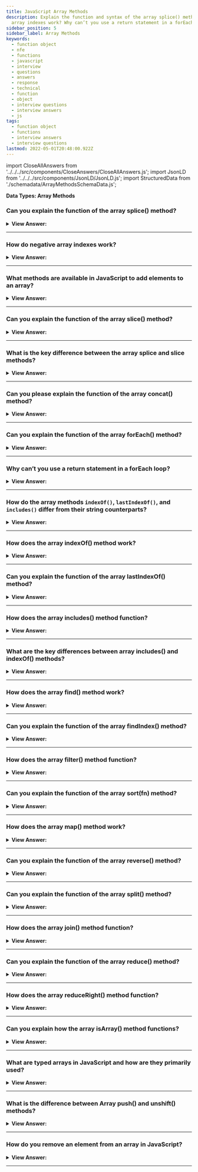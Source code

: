 ```yaml
---
title: JavaScript Array Methods
description: Explain the function and syntax of the array splice() method? How do negative
  array indexes work? Why can’t you use a return statement in a forEach loop?
sidebar_position: 5
sidebar_label: Array Methods
keywords:
  - function object
  - nfe
  - functions
  - javascript
  - interview
  - questions
  - answers
  - response
  - technical
  - function
  - object
  - interview questions
  - interview answers
  - js
tags:
  - function object
  - functions
  - interview answers
  - interview questions
lastmod: 2022-05-01T20:48:00.922Z
---
```


import CloseAllAnswers from '../../../src/components/CloseAnswers/CloseAllAnswers.js';
import JsonLD from '../../../src/components/JsonLD/JsonLD.js';
import StructuredData from './schemadata/ArrayMethodsSchemaData.js';

<JsonLD data={StructuredData} />

<head>
  <title>JavaScript Array Methods | Frontend Phone Interview Response</title>
</head>

**Data Types: Array Methods**

<CloseAllAnswers />

### Can you explain the function of the array splice() method?

<details>
  <summary><strong>View Answer:</strong></summary>
  <div>
  <div><strong>Interview Response:</strong> The splice() method is used to add, remove, or replace elements in an array. It has three arguments including the start index, delete count, and items to add.</div><br />
  <div><strong>Technical Response:</strong> The splice method is a swiss army knife for arrays; it can do everything. The splice() method changes the contents of an array by removing or replacing existing elements and/or adding new elements in place. The basic syntax of the splice method includes modifying arrays starting from the index start: removes deleteCount elements and then inserts elem1, ..., elemN in their place. Then it returns the array of removed elements.<br />
  </div><br />
  <div><strong className="codeExample">Code Example:</strong><br /><br />

<strong>Syntax: </strong> arr.splice(start[, deleteCount, elem1, ..., elemN]);<br /><br />

  <div></div>

```js
let arr = ['I', 'study', 'JavaScript'];
arr.splice(1, 1); // from index 1 remove 1 element

console.log(arr); // ["I", "JavaScript"]

const months = ['Jan', 'March', 'April', 'June'];
months.splice(1, 0, 'Feb');
// inserts at index 1
console.log(months); // [ 'Jan', 'Feb', 'March', 'April', 'June' ]

months.splice(4, 1, 'May');
// replaces 1 element at index 4

console.log(months);
// expected output: Array ["Jan", "Feb", "March", "April", "May"]
```

  </div>
  </div>
</details>

---

### How do negative array indexes work?

<details>
  <summary><strong>View Answer:</strong></summary>
  <div>
  <div><strong>Interview Response:</strong> Negative array indexes count from the end of the array, with -1 representing the last element, -2 representing the second-to-last, and so on.</div><br />
  <div><strong>Technical Response:</strong> Most array methods allow negative indexes. A negative index begins at the end of an array and steps back towards the front of the array, such as -1 being one index step from the end. There is no zero-index position at the end of the array.<br />
  </div><br />
  <div><strong className="codeExample">Code Example:</strong><br /><br />

  <div></div>

```js
let arr = [1, 2, 5];

// from index -1 (one step from the end)
// delete 0 elements,
// then insert 3 and 4
arr.splice(-1, 0, 3, 4);

console.log(arr); // 1,2,3,4,5
```

  </div>
  </div>
</details>

---

### What methods are available in JavaScript to add elements to an array?

<details>
  <summary><strong>View Answer:</strong></summary>
  <div>
  <div><strong>Interview Response:</strong> In JavaScript, elements can be added to an array using push() (to the end), unshift() (to the beginning), and splice() (at a specific index).</div><br />
  <div><strong className="codeExample">Code Example:</strong><br /><br />

  <div></div>

1. Using `push()` to add elements to the end of the array:

```javascript
let arr = ['a', 'b', 'c'];
arr.push('d');
console.log(arr);  // Logs: ['a', 'b', 'c', 'd']
```

2. Using `unshift()` to add elements to the beginning of the array:

```javascript
let arr = ['a', 'b', 'c'];
arr.unshift('0');
console.log(arr);  // Logs: ['0', 'a', 'b', 'c']
```

3. Using `splice()` to add elements at a specific index in the array:

```javascript
let arr = ['a', 'b', 'c'];
arr.splice(1, 0, '1.5');
console.log(arr);  // Logs: ['a', '1.5', 'b', 'c']
```

In the `splice()` example, the first parameter is the index where new elements should be added, the second parameter is the number of elements to remove (0 in this case, since we're only adding), and the rest are the elements to add.

  </div>
  </div>
</details>

---

### Can you explain the function of the array slice() method?

<details>
  <summary><strong>View Answer:</strong></summary>
  <div>
  <div><strong>Interview Response:</strong> The slice() method in JavaScript creates a new array by copying a portion of an existing array and returns it, with the option to specify the start and end (not including end) indexes of the elements to be copied..</div><br />
  <div><strong>Technical Response:</strong> The method arr.slice is significantly more straightforward than the similarly named arr.splice. It returns a new array with all entries from index start to finish copied to it (not including end). When both start and end are negative, the position from the array end is assumed. It works similarly to the string function str.slice, except instead of substrings, it creates subarrays. We can also use it without arguments: arr.slice() which duplicates arr. This process frequently obtains a duplicate for subsequent changes that should not affect the original array.
  </div><br />
  <div><strong className="codeExample">Code Example:</strong><br /><br />

<strong>Syntax: </strong> slice(start, end);<br /><br />

  <div></div>

```js
let arr = ['t', 'e', 's', 't'];

console.log(arr.slice(1, 3)); // e,s (copy from 1 to 3)

console.log(arr.slice(-2)); // s,t (copy from -2 till the end)
```

  </div>
  </div>
</details>

---

### What is the key difference between the array splice and slice methods?

<details>
  <summary><strong>View Answer:</strong></summary>
  <div>
  <div><strong>Interview Response:</strong> The main difference between the splice() and slice() methods in JavaScript is that splice() changes the original array by adding or removing elements, while slice() creates a new array.
</div><br />
  <div><strong className="codeExample">Code Example:</strong><br /><br />

  <div></div>

```js
// Array Slice Method *
let arr = ['t', 'e', 's', 't'];

console.log(arr.slice(1, 3)); // e,s (copy from 1 to 3)

console.log(arr.slice(-2)); // s,t (copy from -2 till the end)

console.log(arr); // ['t', 'e', 's', 't']; no change to the original array

// Array Splice Method **
let arr2 = [1, 2, 5];

console.log(arr2.splice(-1, 0, 3, 4)); // returns []

// returns an empty array because it was ran before it was created

console.log(arr2); // 1,2,3,4,5 – modified the original array
```

  </div>
  </div>
</details>

---

### Can you please explain the function of the array concat() method?

<details>
  <summary><strong>View Answer:</strong></summary>
  <div>
  <div><strong>Interview Response:</strong> The concat() method creates a new array by merging two or more arrays, without modifying the original arrays.</div><br />
  <div><strong>Technical Response:</strong> You can use the concat() method to merge two or more arrays. This method does not change the existing arrays but returns a new array. It accepts any number of arguments using either arrays or values. Typically, it only copies elements from arrays. Other objects, even if they look like arrays, are added. But if an array-like object has a special Symbol.isConcatSpreadable property, it is treated as an array by concat its elements get added instead.
  </div><br />
  <div><strong className="codeExample">Code Example:</strong><br /><br />

<strong>Syntax: </strong> arr.concat(arg1, arg2...);<br /><br />

  <div></div>

```js
let arr = [1, 2];

// create an array from: arr and [3,4]
console.log(arr.concat([3, 4])); // 1,2,3,4

// create an array from: arr and [3,4] and [5,6]
console.log(arr.concat([3, 4], [5, 6])); // 1,2,3,4,5,6

// create an array from: arr and [3,4], then add values 5 and 6
console.log(arr.concat([3, 4], 5, 6)); // 1,2,3,4,5,6

///////////////////////////////

let arr = [1, 2];

let arrayLike = {
  0: 'something',
  length: 1,
};

console.log(arr.concat(arrayLike)); // 1,2,[object Object]

///////////////////////////////

let arr = [1, 2];

let arrayLike = {
  0: 'something',
  1: 'else',
  [Symbol.isConcatSpreadable]: true,
  length: 2,
};

console.log(arr.concat(arrayLike)); // 1,2,something,else
```

  </div>
  </div>
</details>

---

### Can you explain the function of the array forEach() method?

<details>
  <summary><strong>View Answer:</strong></summary>
  <div>
  <div><strong>Interview Response:</strong> The forEach() method executes a provided function once for each array element, allowing you to perform an operation on each element of an array.</div><br />
  <div><strong>Technical Response:</strong> The arr.forEach method allows us to run a function for every element of an array and returns undefined. The function does not get executed for array elements without values. The forEach method accepts the current value and a callback with an optional item, index, and array. A forEach() loop is a function that runs another function (callback) on each item in an array. We define what happens in that callback function. You should note that forEach expects a synchronous function and does not wait for promises. The forEach should not get used like a for or for..of loop on large data sets. It can cause bottlenecks because you cannot directly break out of the loop using a break statement other than throwing an exception. The forEach() method is the wrong tool if you need such behavior.
  </div><br />
  <div><strong className="codeExample">Code Example:</strong><br /><br />

<strong>Syntax: </strong> arr.forEach(callback function(item, index, array) {});<br /><br />

  <div></div>

```js
// Using an Arrow Function
let myFunction = (item, index) => {
  console.log(index + ':' + item);
};

const fruits = ['apple', 'orange', 'cherry'];
fruits.forEach(myFunction);

// Using an Function Declaration
const fruits2 = ['apple', 'orange', 'cherry'];
fruits2.forEach(myFunction);

function myFunction(item, index) {
  console.log(index + ':' + item);
}
```

  </div>
  </div>
</details>

---

### Why can’t you use a return statement in a forEach loop?

<details>
  <summary><strong>View Answer:</strong></summary>
  <div>
  <div><strong>Interview Response:</strong> In JavaScript, a return statement inside a forEach loop only exits the current iteration and not the entire loop.
</div><br />
  <div><strong>Technical Response:</strong> The reason you cannot use a return statement within a forEach loop is that the loop itself does not listen or respond to the return value of the callback function. The forEach loop simply calls the provided callback function for each element in the array, but it does not use or propagate the return value.
</div><br />
  <div><strong className="codeExample">Code Example:</strong><br /><br />

  <div></div>

```js
const array = [1, 2, 3, 4, 5];
let sum = 0;

array.forEach((element) => {
  sum += element;
  return; // This return statement has no effect
});

console.log(sum); // Output: 15
```

  </div>

:::note

Additionally, break and continue statements are not valid statements, resulting in a Syntax error.

:::

  </div>
</details>

---

### How do the array methods `indexOf()`, `lastIndexOf()`, and `includes()` differ from their string counterparts?

<details>
  <summary><strong>View Answer:</strong></summary>
  <div>
  <div><strong>Technical Response:</strong> The methods array indexOf, lastIndexOf, and includes method have the same syntax and do essentially the same as their string counterparts but operate on items instead of characters.
  </div>
  </div>
</details>

---

### How does the array indexOf() method work?

<details>
  <summary><strong>View Answer:</strong></summary>
  <div>
  <div><strong>Interview Response:</strong> The indexOf() method in JavaScript searches for the first occurrence of an element in an array and returns its first index. If the element is not found, it returns -1. It accepts two arguments, including the searchElement and fromIndex.</div><br />
  <div><strong>Technical Response:</strong> The indexOf() method returns the first index at which a given element is found in the array, or -1 if it is not present. It accepts two arguments, including the searchElement and fromIndex. The searchElement is the element located in the array. The fromIndex is the starting index in the array you want to start the element search from. indexOf() compares searchElement to elements of the Array using strict equality (the same method used by the === or triple-equals operator).
  </div><br />
  <div><strong className="codeExample">Code Example:</strong><br /><br />

<strong>Syntax: </strong> arr.indexOf(searchElement[, fromIndex]);<br /><br />

  <div></div>

```js
let arr = [1, 0, false];

console.log(arr.indexOf(0)); // 1
console.log(arr.indexOf(false)); // 2
console.log(arr.indexOf(null)); // -1
```

  </div>
  </div>
</details>

---

### Can you explain the function of the array lastIndexOf() method?

<details>
  <summary><strong>View Answer:</strong></summary>
  <div>
  <div><strong>Interview Response:</strong> The lastIndexOf() method in JavaScript searches for the last occurrence of an element in an array and returns its index. If the element is not found, it returns -1.</div><br />
  <div><strong>Technical Response:</strong> The lastIndexOf() method returns the last index at which a given element gets found in the array, or -1 if it is not present. The array gets traversed backwards, beginning at fromIndex. There are two parameters to the lastIndexOf method, and the searchElement is the array element, and the second parameter is the optional fromIndex, which searches from the supplied index.
  </div><br />
  <div><strong className="codeExample">Code Example:</strong><br /><br />

<strong>Syntax: </strong> arr.lastIndexOf(searchElement[, fromIndex]);<br /><br />

  <div></div>

```js
let numbers = [2, 5, 9, 2];

console.log(numbers.lastIndexOf(2)); // 3
console.log(numbers.lastIndexOf(7)); // -1
console.log(numbers.lastIndexOf(2, 3)); // 3
console.log(numbers.lastIndexOf(2, 2)); // 0
console.log(numbers.lastIndexOf(2, -2)); // 0
console.log(numbers.lastIndexOf(2, -1)); // 3
```

  </div>
  </div>
</details>

---

### How does the array includes() method function?

<details>
  <summary><strong>View Answer:</strong></summary>
  <div>
  <div><strong>Interview Response:</strong> The JavaScript array `includes()` method checks if an array contains a specified element, returning a boolean value: true if present, false if absent.</div><br />
  <div><strong>Technical Response:</strong> The includes() method determines whether an array includes a specific value among its entries, returning true or false as appropriate. Returns a Boolean, which is true if the value valueToFind gets found within the array (or the part of the array indicated by the index fromIndex, if specified). Values of zero are all considered to be equal, regardless of sign. (You should not consider -0 to be equal to both 0 and +0), but false is not considered to be the same as 0. The include method also has an optional fromIndex position as a starting point in the index forward.
  </div><br />
  <div><strong className="codeExample">Code Example:</strong><br /><br />

<strong>Syntax: </strong> arr.includes(valueToFind[, fromIndex]);<br /><br />

  <div></div>

```js
[1, 2, 3]
  .includes(2) // true

  [(1, 2, 3)].includes(4) // false

  [(1, 2, 3)].includes(3, 3) // false

  [(1, 2, 3)].includes(3, -1) // true

  [(1, 2, NaN)].includes(NaN); // true
```

  </div>
  </div>
</details>

---

### What are the key differences between array includes() and indexOf() methods?

<details>
  <summary><strong>View Answer:</strong></summary>
  <div>
  <div><strong>Interview Response:</strong> The key difference between includes() and indexOf() methods is that includes() returns a boolean (true/false) indicating if the element is present, while indexOf() returns the index of the first occurrence or -1 if not found.</div><br />
  <div><strong>Technical Response:</strong> There are notable differences between the includes() and indexOf() methods. The includes method returns a Boolean, and the indexOf method returns a subscript. The includes method finds NaN and undefined, whereas the indexOf method does not. The includes() method does not distinguish between -0 and +0 (This is not a bug, but clearly how JavaScript works. From a performance standpoint, the only difference is that it includes checks if you have passed it a regular expression instead of a string and throws an exception if you have. indexOf accepts a regular expression but always returns -1. So, while includes is a tiny amount slower because it must check if you passed it a regex, this makes no difference in how fast your code runs. You should use indexOf if you care about where the substring is in the original string. If you do not care, just call includes because it makes the intent of your code clearer.
  </div><br />
  <div><strong className="codeExample">Code Example:</strong><br /><br />

  <div></div>

```js
// Using includes() method to check for NaN
const array1 = [NaN];

if (array1.includes(NaN)) {
  console.log('true. NAN was found in the array'); // true. NAN was found in the array
}

// Using indexOf() method to check for NaN
const array2 = [NaN];

if (array2.indexOf(NaN) == -1) {
  console.log('NaN not found in the array'); // NaN not found in the array
}
```

  </div>
  </div>
</details>

---

### How does the array find() method work?

<details>
  <summary><strong>View Answer:</strong></summary>
  <div>
  <div><strong>Interview Response:</strong> The JavaScript array find() method takes a callback function, iterating through array elements and returning the first element that satisfies the callback's condition, or undefined if not found.</div><br />
  <div><strong>Technical Response:</strong> The find method accepts a callback function on elements in an array where the item is the element index, and the array is the array itself. If it returns true, the search stops, and the item returns. If nothing gets found, undefined returns. It's good to keep in mind that index 0 is interpreted as a Falsy value in conditional statement checks on the find method.
  </div><br />
  <div><strong className="codeExample">Code Example:</strong><br /><br />

<strong>Syntax: </strong> arr.find[callback(element[, index[, array]]](, thisArg));<br /><br />

  <div></div>

```js
// Simple Implementation
const array1 = [5, 12, 8, 130, 44];

const found = array1.find((element) => element > 10);

console.log(found);
// expected output: 12

// Implementation on Array Objects
let users = [
  { id: 1, name: 'John' },
  { id: 2, name: 'Pete' },
  { id: 3, name: 'Mary' },
];

let user = users.find((item) => item.id == 1);

console.log(user.name); // expected output: John
```

:::note

You should remember that index 0 gets interpreted as a falsie value in conditional statement checks on the find method.

:::

  </div>
  </div>
</details>

---

### Can you explain the function of the array findIndex() method?

<details>
  <summary><strong>View Answer:</strong></summary>
  <div>
  <div><strong>Interview Response:</strong> The JavaScript array findIndex() method takes a callback function, iterating through array elements and returning the first element's index that satisfies the callback's condition. If no element satisfies the test, it returns -1.
</div><br />
  <div><strong className="codeExample">Code Example:</strong><br /><br />

<strong>Syntax: </strong> arr.findIndex[callback( element[, index[, array]] ](, thisArg));<br /><br />

  <div></div>

```js
// Simple Implementation
const array1 = [5, 12, 8, 130, 44];

const found = array1.findIndex((element) => element > 10);

console.log(found);
// expected output: 1

// Implementation on Array Objects
let users = [
  { id: 1, name: 'John' },
  { id: 2, name: 'Pete' },
  { id: 3, name: 'Mary' },
];

let user = users.findIndex((item) => item.id == 1);

console.log(user); // expected output: 0
```

  </div>
  </div>
</details>

---

### How does the array filter() method function?

<details>
  <summary><strong>View Answer:</strong></summary>
  <div>
  <div><strong>Interview Response:</strong> The filter method calls a provided callback function once for each element in an array and constructs a new array of all the values for which the callback returns a value that coerces to true.</div><br />
  <div><strong>Technical Response:</strong> The filter method creates a new array with all elements that pass the test implemented by the provided function. The filter method calls a provided callback function once for each element in an array and constructs a new array of values for which the callback returns a value that coerces to true. The callback invokes only for indexes of the array that have assigned values; it does not invoke for indexes that have been deleted or assigned values. Array elements that do not pass the callback test are skipped and not included in the new array.
  </div><br />
  <div><strong className="codeExample">Code Example:</strong><br /><br />

<strong>Syntax: </strong> arr.filter(callback(item, index, array);<br /><br />

  <div></div>

```js
let users = [
  { id: 1, name: 'John' },
  { id: 2, name: 'Pete' },
  { id: 3, name: 'Mary' },
];

// returns array of the first two users
let someUsers = users.filter((item) => item.id < 3);

console.log(someUsers.length); // 2

// filter method with a callback function
function isBigEnough(value) {
  return value >= 10;
}

let filtered = [12, 5, 8, 130, 44].filter(isBigEnough);
// filtered is [12, 130, 44]
```

  </div>
  </div>
</details>

---

### Can you explain the function of the array sort(fn) method?

<details>
  <summary><strong>View Answer:</strong></summary>
  <div>
  <div><strong>Interview Response:</strong> The JavaScript array sort(fn) method sorts an array in place by comparing its elements using an optional compare function (fn), altering the original array.</div><br />
  <div><strong>Technical Response:</strong> The sort() method sorts the elements of an array in place (not copied) and returns the sorted array. The default sort order is ascending, built upon converting the elements into strings, then comparing their sequences of UTF-16 code units’ values. The sort method uses a comparative analysis of two elements where the first element gets compared against the second element. Because of Unicode comparison, numbers do not get appropriately compared by default.
  </div><br />
  <div><strong className="codeExample">Code Example:</strong><br /><br />

<strong>Syntax: </strong> arr.sort([compareFunction]);<br /><br />

  <div></div>

```js
let arr = [1, 2, 15];

// the method reorders the content of arr
arr.sort();

console.log(arr); // 1, 15, 2

// The FIX for sorting numbers

function compareNumeric(a, b) {
  if (a > b) return 1;
  if (a == b) return 0;
  if (a < b) return -1;
}

let arr = [1, 2, 15];

arr.sort(compareNumeric);

console.log(arr); // 1, 2, 15
```

  </div>
  </div>
</details>

---

### How does the array map() method work?

<details>
  <summary><strong>View Answer:</strong></summary>
  <div>
  <div><strong>Interview Response:</strong> The array map method accepts a callback function that gets called for every array element. Each time callback executes, the returned value gets added to newArray. The callback accepts three arguments: item, index, and array.</div><br />
  <div><strong>Technical Response:</strong> The arr.map method is one of the most useful and often used. It calls the method for each array element and returns the resulting array. It accepts a callback function that gets called for every element of arr. Each time callback executes, the returned value gets added to newArray. The callback accepts three arguments: item, index, and array. The item is the current item getting called. Index and array are optional, where the index is the current item's index getting processed in the array. The array is the array that the map method is getting called.
  </div><br />
  <div><strong className="codeExample">Syntax Example:</strong><br /><br />

  <div></div>

```js
let result = arr.map(function (item, index, array) {
  // returns the new value instead of item
});
```

  </div><br />
  <div><strong className="codeExample">Code Example:</strong><br /><br />

  <div></div>

```js
let arr = ['Bilbo', 'Gandalf', 'Nazgul'];

let lengths = arr.map((item) => item.length);
console.log(lengths); // 5,7,6
```

  </div>
  </div>
</details>

---

### Can you explain the function of the array reverse() method?

<details>
  <summary><strong>View Answer:</strong></summary>
  <div>
  <div><strong>Interview Response:</strong> The reverse() method in JavaScript reverses the order of elements in an array in place, meaning it modifies the original array.</div><br />
  <div><strong>Technical Response:</strong> The reverse method reverses the order of elements in an array. The first array element becomes the last, and the last array element becomes the first. It also returns the array after the reversal.
  </div><br />
  <div><strong className="codeExample">Code Example:</strong><br /><br />

<strong>Syntax: </strong> arr.reverse();<br /><br />

  <div></div>

```js
const nums = [1, 2, 3];

console.log(nums); // [1, 2, 3]

// Now in reverse

nums.reverse();

console.log(nums); // [3, 2, 1]

// This is how you reverse string using the reverse method

let word = 'Hello';

// turn word to an array ['H', 'e', 'l', 'l', 'o']
let wordArr = Array.from(word);

wordArr.reverse(); // reverse ['H', 'e', 'l', 'l', 'o']

console.log(wordArr); // wordArr = ["o", "l", "l", "e", "H"]
```

:::note

We should note that you cannot use the reverse method to reverse a string. Its strictly used for arrays, but this can give insight into the reverse method's first step to reversing string. Simply (It’s not that simple), it turns the string into an array.

:::

  </div>
  </div>
</details>

---

### Can you explain the function of the array split() method?

<details>
  <summary><strong>View Answer:</strong></summary>
  <div>
  <div><strong>Interview Response:</strong> A split method divides a string into an ordered list of substrings, places them in an array, and returns that array of substrings. The split method accepts two arguments, including a delimiter and an optional number. The optional number sets the number of values returned in the array.</div><br />
  <div><strong>Technical Response:</strong> The split() method divides a String into an ordered list of substrings, puts these substrings into an array, and returns the array of strings. The division completes by searching for a specific pattern, where the pattern gets provided as the first parameter in the method's call. The split method has an optional second numeric argument, limiting the array length. If it gets provided, then the extra elements are ignored. In practice, it rarely gets used, in any case. When the empty string ("") gets used as a separator, the string is not split by user-perceived characters (grapheme clusters) or Unicode characters (codepoints) but by UTF-16 code units. This process destroys surrogate pairs.
  </div><br />
  <div><strong className="codeExample">Code Example:</strong><br /><br />

<strong>Syntax: </strong> string.split(delimiter[, optional: number]);<br /><br />

  <div></div>

```js
let names = 'Bilbo, Gandalf, Nazgul';

let arr = names.split(', ');

console.log(arr);

for (let name of arr) {
  console.log(`A message to ${name}.`); // A message to Bilbo  (and other names)
}

// Using optional second parameter to return the first two strings to the array
let arr = 'Bilbo, Gandalf, Nazgul, Saruman'.split(', ', 2);

console.log(arr); // return Bilbo, Gandalf
```

  </div>
  </div>
</details>

---

### How does the array join() method function?

<details>
  <summary><strong>View Answer:</strong></summary>
  <div>
  <div><strong>Interview Response:</strong> The JavaScript array join() method combines array elements into a single string, using a specified separator (default: comma) between each element, without modifying the original array.
</div><br />
  <div><strong>Technical Response:</strong> The join() method creates and returns a new string by concatenating all elements in an array (or an array-like object), separated by commas or a specified separator string. If the array has only one item, that item returns without using the separator. The call arr.join(glue) does the reverse of a split. If an element is undefined, null, or an empty array [], it is converted to an empty string.
  </div><br />
  <div><strong className="codeExample">Code Example:</strong><br /><br />

<strong>Syntax: </strong> arr.join([separator]);<br /><br />

  <div></div>

```js
let arr = ['Wind', 'Water', 'Fire'];
arr.join(); // 'Wind,Water,Fire'
arr.join(', '); // 'Wind, Water, Fire'
arr.join(' + '); // 'Wind + Water + Fire'
arr.join(''); // 'WindWaterFire'
```

  </div>
  </div>
</details>

---

### Can you explain the function of the array reduce() method?

<details>
  <summary><strong>View Answer:</strong></summary>
  <div>
  <div><strong>Interview Response:</strong> The JavaScript array reduce() method takes a callback function and an optional initial value, reducing the array to a single output by iteratively applying the callback to each element, left to right.</div><br />
  <div><strong>Technical Response:</strong> The reduce() method executes a reducer function (that you provide) on each array element, resulting in a single output value. The reducer function takes four arguments: an accumulator, current value, current index, and the source array. The reducer function's returned value gets assigned to the accumulator, whose value is remembered across each iteration throughout the array and ultimately becomes the final, single resulting value. The method arr.reduceRight does the same but goes from right to left.
  </div><br />
  <div><strong className="codeExample">Syntax Example:</strong><br /><br />

  <div></div>

```js
let value = arr.reduce(
  function (accumulator, item, index, array) {
    // ...
  },
  [initial]
);
```

  </div><br />
  <div><strong className="codeExample">Code Example:</strong><br /><br />

  <div></div>

```js
let arr = [1, 2, 3, 4, 5];

let result = arr.reduce((sum, current) => sum + current, 0);

console.log(result); // 15
```

:::note

The reduce method does not execute the function for array elements without values or change the original array.

:::

  </div>
  </div>
</details>

---

### How does the array reduceRight() method function?

<details>
  <summary><strong>View Answer:</strong></summary>
  <div>
  <div><strong>Interview Response:</strong> The JavaScript array reduceRight() method takes a callback function and an optional initial value, reducing the array to a single output by iteratively applying the callback to each element, right to left.
</div><br />
  <div><strong className="codeExample">Syntax Example:</strong><br /><br />

  <div></div>

```js
let value = arr.reduceRight(
  function (accumulator, item, index, array) {
    // ...
  },
  [initial]
);
```

  </div><br />
  <div><strong className="codeExample">Code Example:</strong><br /><br />

  <div></div>

```js
let arr = [1, 2, 3, 4, 5];

let result = arr.reduceRight((sum, current) => sum + current, 0);

console.log(result); // 15
```

:::note
Conversely, the reduce() method does the same thing but from left to right.
:::

  </div>
  </div>
</details>

---

### Can you explain how the array isArray() method functions?

<details>
  <summary><strong>View Answer:</strong></summary>
  <div>
  <div><strong>Interview Response:</strong> The JavaScript Array.isArray() method is a static function that checks if a given value is an array, returning true if it is, or false if it's not.
</div><br />
  <div><strong className="codeExample">Syntax Example:</strong><br /><br />

  <div></div>

```js
Array.isArray(value);
```

  </div><br />
  <div><strong className="codeExample">Code Example:</strong><br /><br />

  <div></div>

```js
// all following calls return true
Array.isArray([]);
Array.isArray([1]);
Array.isArray(new Array());
Array.isArray(new Array('a', 'b', 'c', 'd'));
Array.isArray(new Array(3));
// Little known fact: Array.prototype itself is an array:
Array.isArray(Array.prototype); // returns true

// all following calls return false
Array.isArray();
Array.isArray({});
Array.isArray(null);
Array.isArray(undefined);
Array.isArray(17);
Array.isArray('Array');
Array.isArray(true);
Array.isArray(false);
Array.isArray(new Uint8Array(32));
Array.isArray({ __proto__: Array.prototype });
```

:::note

It is better to use the typeof operator to determine the object type.

:::

  </div>
  </div>
</details>

---

### What are typed arrays in JavaScript and how are they primarily used?

<details>
  <summary><strong>View Answer:</strong></summary>
  <div>
  <div><strong>Interview Response:</strong> Typed arrays in JavaScript are array-like objects that store raw binary data, primarily used for efficient handling of large numerical data sets in WebGL, Web Audio API, and binary manipulation.</div><br />
  <div><strong>Technical Response:</strong> JavaScript typed arrays are array-like objects that provide a mechanism for reading and writing raw binary data in memory buffers. As you may already know, Array objects grow and shrink dynamically and can have any JavaScript value, and JavaScript engines perform optimizations so that these arrays are fast.<br /><br /> Web applications become more powerful, adding features like audio and video manipulation, and access to raw data using WebSockets. It becomes clear that there are times when it would be helpful for JavaScript code to manipulate raw binary data easily. This point is the time where typed arrays come in. Each entry in a JavaScript typed array is a raw binary value in one of several supported formats, from 8-bit integers to 64-bit floating-point numbers.<br /><br /> However, typed arrays are not to be confused with standard arrays, as calling Array.isArray() on a typed array returns false. Moreover, not all methods available for standard arrays get supported by typed arrays (e.g., push and pop).<br /><br /> JavaScript typed arrays divide the implementation into buffers and views for optimal flexibility and efficiency. A buffer (implemented by the ArrayBuffer object) is an object that represents a block of data; it has no format and no way to retrieve its contents. A view is required to access the memory contained in a buffer. A view, which turns the data into a typed array, provides a context: a data type, beginning offset, and the number of elements.
  </div><br />
  <div><strong className="codeExample">Code Example:</strong><br /><br />

  <div></div>

```js
// Creating a typed array
const buffer = new ArrayBuffer(8); // Create an 8-byte buffer
const typedArray = new Int32Array(buffer); // Create a typed array with 32-bit integers

// Manipulating the typed array
typedArray[0] = 42;
typedArray[1] = 10;

// Accessing values from the typed array
console.log(typedArray[0]); // Output: 42
console.log(typedArray[1]); // Output: 10
```

  </div>
  </div>
</details>

---

### What is the difference between Array push() and unshift() methods?

<details>
  <summary><strong>View Answer:</strong></summary>
  <div>
  <div><strong>Interview Response:</strong> The Array push() method adds elements to the end of an array, while the unshift() method inserts elements at the beginning, both altering the original array and returning its new length.
  </div><br />
  <div><strong className="codeExample">Code Example:</strong><br /><br />

  <div></div>

```js
const array = [1, 2, 3];

// Using push() to add elements to the end of the array
array.push(4);
console.log(array); // Output: [1, 2, 3, 4]

// Using unshift() to add elements to the beginning of the array
array.unshift(0);
console.log(array); // Output: [0, 1, 2, 3, 4]
```

  </div>
  </div>
</details>

---

### How do you remove an element from an array in JavaScript?

<details>
  <summary><strong>View Answer:</strong></summary>
  <div>
  <div><strong>Interview Response:</strong> To remove an element from an array in JavaScript, use splice() to remove and/or add elements, pop() to remove the last element, or shift() to remove the first element.
  </div><br />
  <div><strong className="codeExample">Code Example:</strong><br /><br />

  <div></div>

```js
const array = [1, 2, 3, 4, 5];

// Remove element at index 2
array.splice(2, 1);

console.log(array); // Output: [1, 2, 4, 5]
```

  </div>
  </div>
</details>

---
